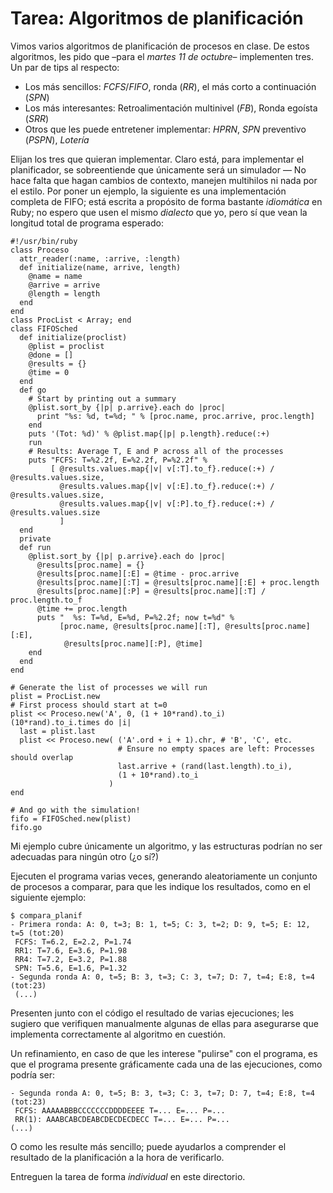 # Tarea: Algoritmos de planificación

Vimos varios algoritmos de planificación de procesos en clase. De
estos algoritmos, les pido que –para el *martes 11 de octubre*–
implementen tres. Un par de tips al respecto:

- Los más sencillos: *FCFS*/*FIFO*, ronda (*RR*), el más corto a
  continuación (*SPN*)
- Los más interesantes: Retroalimentación multinivel (*FB*), Ronda
  egoísta (*SRR*)
- Otros que les puede entretener implementar: *HPRN*, *SPN* preventivo
  (*PSPN*), *Lotería*

Elijan los tres que quieran implementar. Claro está, para implementar
el planificador, se sobreentiende que únicamente será un simulador —
No hace falta que hagan cambios de contexto, manejen multihilos ni
nada por el estilo. Por poner un ejemplo, la siguiente es una
implementación completa de FIFO; está escrita a propósito de forma
bastante *idiomática* en Ruby; no espero que usen el mismo *dialecto*
que yo, pero sí que vean la longitud total de programa esperado:

    #!/usr/bin/ruby
    class Proceso
      attr_reader(:name, :arrive, :length)
      def initialize(name, arrive, length)
        @name = name
        @arrive = arrive
        @length = length
      end
    end
    class ProcList < Array; end
    class FIFOSched
      def initialize(proclist)
        @plist = proclist
        @done = []
        @results = {}
        @time = 0
      end
      def go
        # Start by printing out a summary
        @plist.sort_by {|p| p.arrive}.each do |proc|
          print "%s: %d, t=%d; " % [proc.name, proc.arrive, proc.length]
        end
        puts '(Tot: %d)' % @plist.map{|p| p.length}.reduce(:+)
        run
        # Results: Average T, E and P across all of the processes
        puts "FCFS: T=%2.2f, E=%2.2f, P=%2.2f" %
             [ @results.values.map{|v| v[:T].to_f}.reduce(:+) / @results.values.size,
               @results.values.map{|v| v[:E].to_f}.reduce(:+) / @results.values.size,
               @results.values.map{|v| v[:P].to_f}.reduce(:+) / @results.values.size
               ]
      end
      private
      def run
        @plist.sort_by {|p| p.arrive}.each do |proc|
          @results[proc.name] = {}
          @results[proc.name][:E] = @time - proc.arrive
          @results[proc.name][:T] = @results[proc.name][:E] + proc.length
          @results[proc.name][:P] = @results[proc.name][:T] / proc.length.to_f
          @time += proc.length
          puts "  %s: T=%d, E=%d, P=%2.2f; now t=%d" %
               [proc.name, @results[proc.name][:T], @results[proc.name][:E],
                @results[proc.name][:P], @time]
        end
      end
    end
	
	# Generate the list of processes we will run
    plist = ProcList.new
    # First process should start at t=0
    plist << Proceso.new('A', 0, (1 + 10*rand).to_i)
    (10*rand).to_i.times do |i|
      last = plist.last
      plist << Proceso.new( ('A'.ord + i + 1).chr, # 'B', 'C', etc.
                            # Ensure no empty spaces are left: Processes should overlap
                            last.arrive + (rand(last.length).to_i),
                            (1 + 10*rand).to_i
                          )
    end
	
	# And go with the simulation!
    fifo = FIFOSched.new(plist)
    fifo.go

Mi ejemplo cubre únicamente un algoritmo, y las estructuras podrían no
ser adecuadas para ningún otro (¿o sí?)

Ejecuten el programa varias veces, generando aleatoriamente un
conjunto de procesos a comparar, para que les indique los resultados,
como en el siguiente ejemplo:

	$ compara_planif 
    - Primera ronda: A: 0, t=3; B: 1, t=5; C: 3, t=2; D: 9, t=5; E: 12, t=5 (tot:20) 
     FCFS: T=6.2, E=2.2, P=1.74 
     RR1: T=7.6, E=3.6, P=1.98 
     RR4: T=7.2, E=3.2, P=1.88 
     SPN: T=5.6, E=1.6, P=1.32 
    - Segunda ronda A: 0, t=5; B: 3, t=3; C: 3, t=7; D: 7, t=4; E:8, t=4 (tot:23) 
     (...) 

Presenten junto con el código el resultado de varias ejecuciones; les
sugiero que verifiquen manualmente algunas de ellas para asegurarse
que implementa correctamente al algoritmo en cuestión.

Un refinamiento, en caso de que les interese "pulirse" con el
programa, es que el programa presente gráficamente cada una de las
ejecuciones, como podría ser:

    - Segunda ronda A: 0, t=5; B: 3, t=3; C: 3, t=7; D: 7, t=4; E:8, t=4 (tot:23) 
     FCFS: AAAAABBBCCCCCCCDDDDEEEE T=... E=... P=... 
     RR(1): AAABCABCDEABCDECDECDECC T=... E=... P=... 
    (...) 

O como les resulte más sencillo; puede ayudarlos a comprender el
resultado de la planificación a la hora de verificarlo.

Entreguen la tarea de forma *individual* en este directorio.
